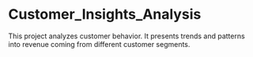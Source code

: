 # Customer_Insights_Analysis
This project analyzes customer behavior. It presents trends and patterns into revenue coming from different customer segments. 
